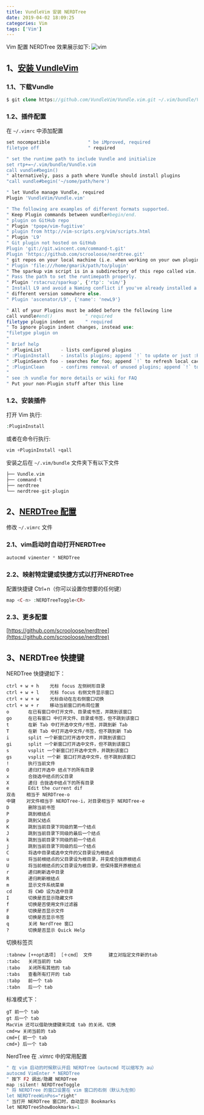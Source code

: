 ```yaml
---
title: VundleVim 安装 NERDTree
date: 2019-04-02 18:09:25
categories: Vim
tags: ['Vim']
---
```

Vim 配置 NERDTree 效果展示如下:
![vim](/images/vim.jpg)
<!--more-->

## 1、[安装 VundleVim](https://github.com/muahao/Vundle.vim)
### 1.1、下载Vundle
```php
$ git clone https://github.com/VundleVim/Vundle.vim.git ~/.vim/bundle/Vundle.vim
```
### 1.2、插件配置
在 `~/.vimrc` 中添加配置
```php
set nocompatible              " be iMproved, required
filetype off                  " required

" set the runtime path to include Vundle and initialize
set rtp+=~/.vim/bundle/Vundle.vim
call vundle#begin()
" alternatively, pass a path where Vundle should install plugins
"call vundle#begin('~/some/path/here')

" let Vundle manage Vundle, required
Plugin 'VundleVim/Vundle.vim'

" The following are examples of different formats supported.
" Keep Plugin commands between vundle#begin/end.
" plugin on GitHub repo
" Plugin 'tpope/vim-fugitive'
" plugin from http://vim-scripts.org/vim/scripts.html
" Plugin 'L9'
" Git plugin not hosted on GitHub
Plugin 'git://git.wincent.com/command-t.git'
Plugin 'https://github.com/scrooloose/nerdtree.git'
" git repos on your local machine (i.e. when working on your own plugin)
" Plugin 'file:///home/gmarik/path/to/plugin'
" The sparkup vim script is in a subdirectory of this repo called vim.
" Pass the path to set the runtimepath properly.
" Plugin 'rstacruz/sparkup', {'rtp': 'vim/'}
" Install L9 and avoid a Naming conflict if you've already installed a
" different version somewhere else.
" Plugin 'ascenator/L9', {'name': 'newL9'}

" All of your Plugins must be added before the following line
call vundle#end()            " required
filetype plugin indent on    " required
" To ignore plugin indent changes, instead use:
"filetype plugin on
"
" Brief help
" :PluginList       - lists configured plugins
" :PluginInstall    - installs plugins; append `!` to update or just :PluginUpdate
" :PluginSearch foo - searches for foo; append `!` to refresh local cache
" :PluginClean      - confirms removal of unused plugins; append `!` to auto-approve removal
"
" see :h vundle for more details or wiki for FAQ
" Put your non-Plugin stuff after this line
```
### 1.2、安装插件
打开 Vim 执行: 
```php
:PluginInstall
```

或者在命令行执行: 
```php
vim +PluginInstall +qall
```

安装之后在 `~/.vim/bundle` 文件夹下有以下文件
```php
├── Vundle.vim
├── command-t
├── nerdtree
└── nerdtree-git-plugin
```

## 2、[NERDTree 配置](https://github.com/scrooloose/nerdtree)
修改 `~/.vimrc` 文件
### 2.1、vim启动时自动打开NERDTree
```php
autocmd vimenter * NERDTree
```

### 2.2、映射特定键或快捷方式以打开NERDTree
配置快捷键 Ctrl+n（你可以设置你想要的任何键）
```php
map <C-n> :NERDTreeToggle<CR>
```

### 2.3、更多配置
[https://github.com/scrooloose/nerdtree](https://github.com/scrooloose/nerdtree)

## 3、NERDTree 快捷键
NERDTree 快捷键如下：

    ctrl + w + h    光标 focus 左侧树形目录
    ctrl + w + l    光标 focus 右侧文件显示窗口
    ctrl + w + w    光标自动在左右侧窗口切换
    ctrl + w + r    移动当前窗口的布局位置
    o       在已有窗口中打开文件、目录或书签，并跳到该窗口
    go      在已有窗口 中打开文件、目录或书签，但不跳到该窗口
    t       在新 Tab 中打开选中文件/书签，并跳到新 Tab
    T       在新 Tab 中打开选中文件/书签，但不跳到新 Tab
    i       split 一个新窗口打开选中文件，并跳到该窗口
    gi      split 一个新窗口打开选中文件，但不跳到该窗口
    s       vsplit 一个新窗口打开选中文件，并跳到该窗口
    gs      vsplit 一个新 窗口打开选中文件，但不跳到该窗口
    !       执行当前文件
    O       递归打开选中 结点下的所有目录
    x       合拢选中结点的父目录
    X       递归 合拢选中结点下的所有目录
    e       Edit the current dif
    双击    相当于 NERDTree-o
    中键    对文件相当于 NERDTree-i，对目录相当于 NERDTree-e
    D       删除当前书签
    P       跳到根结点
    p       跳到父结点
    K       跳到当前目录下同级的第一个结点
    J       跳到当前目录下同级的最后一个结点
    k       跳到当前目录下同级的前一个结点
    j       跳到当前目录下同级的后一个结点
    C       将选中目录或选中文件的父目录设为根结点
    u       将当前根结点的父目录设为根目录，并变成合拢原根结点
    U       将当前根结点的父目录设为根目录，但保持展开原根结点
    r       递归刷新选中目录
    R       递归刷新根结点
    m       显示文件系统菜单
    cd      将 CWD 设为选中目录
    I       切换是否显示隐藏文件
    f       切换是否使用文件过滤器
    F       切换是否显示文件
    B       切换是否显示书签
    q       关闭 NerdTree 窗口
    ?       切换是否显示 Quick Help

切换标签页

    :tabnew [++opt选项] ［＋cmd］ 文件      建立对指定文件新的tab
    :tabc   关闭当前的 tab
    :tabo   关闭所有其他的 tab
    :tabs   查看所有打开的 tab
    :tabp   前一个 tab
    :tabn   后一个 tab

标准模式下： 

    gT 前一个 tab 
    gt 后一个 tab 
    MacVim 还可以借助快捷键来完成 tab 的关闭、切换
    cmd+w 关闭当前的 tab
    cmd+{ 前一个 tab 
    cmd+} 后一个 tab 
    
NerdTree 在 .vimrc 中的常用配置
```php
" 在 vim 启动的时候默认开启 NERDTree（autocmd 可以缩写为 au） 
autocmd VimEnter * NERDTree 
" 按下 F2 调出/隐藏 NERDTree 
map :silent! NERDTreeToggle 
" 将 NERDTree 的窗口设置在 vim 窗口的右侧（默认为左侧） 
let NERDTreeWinPos="right" 
" 当打开 NERDTree 窗口时，自动显示 Bookmarks 
let NERDTreeShowBookmarks=1
```